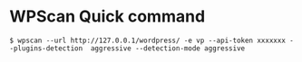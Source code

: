 # WPScan Quick command


```
$ wpscan --url http://127.0.0.1/wordpress/ -e vp --api-token xxxxxxx --plugins-detection  aggressive --detection-mode aggressive
```
